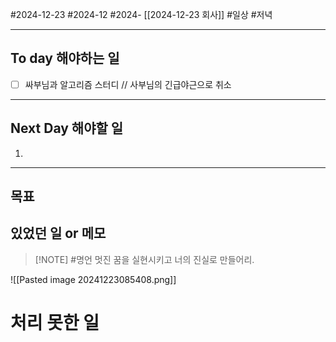 #2024-12-23 #2024-12 #2024- [[2024-12-23 회사]]
#일상 #저녁 

---
## To day 해야하는 일
- [ ] 싸부님과 알고리즘 스터디 // 사부님의 긴급야근으로 취소

---
## Next Day 해야할 일
1. 

---

## 목표 


## 있었던 일  or 메모



> [!NOTE] #명언
> 멋진 꿈을 실현시키고 
> 너의 진실로 만들어리.

![[Pasted image 20241223085408.png]]
# 처리 못한 일